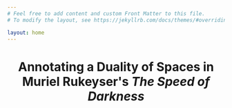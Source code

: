 ```yaml
---
# Feel free to add content and custom Front Matter to this file.
# To modify the layout, see https://jekyllrb.com/docs/themes/#overriding-theme-defaults

layout: home
---
```

# <p align= center> Annotating a Duality of Spaces in Muriel Rukeyser's *The Speed of Darkness* </p>
<div class="fade-in-image">
   <img src="![I0006_11_0162_tape](https://user-images.githubusercontent.com/112954339/206920975-3caf8eee-30cc-4b22-bc01-7010daf68150.jpeg)>
</div>

<p align= center> By Trent Wintermeier </p>
